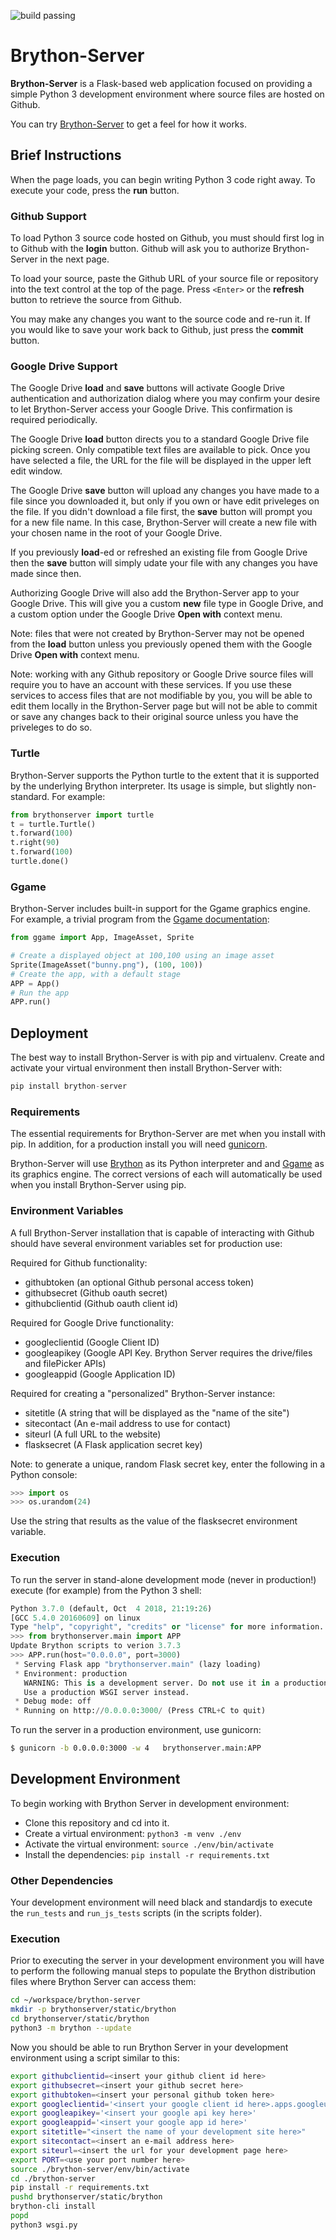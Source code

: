 ![build passing](https://github.com/BrythonServer/brython-server/actions/workflows/build-and-test.yml/badge.svg?event=push)

# Brython-Server

**Brython-Server** is a Flask-based web application focused on providing a simple
Python 3 development environment where source files are hosted on Github.

You can try [Brython-Server](http://runpython.com)
to get a feel for how it works.

## Brief Instructions

When the page loads, you can begin writing Python 3 code right away. To 
execute your code, press the **run** button.

### Github Support
To load Python 3 source code hosted on Github, you must should first log in to
Github with the **login** button. Github will ask you to authorize Brython-Server
in the next page. 

To load your source, paste the Github URL of your source file or repository 
into the text control at the top of the page. Press `<Enter>` or the **refresh** 
button to retrieve the source from Github.

You may make any changes you want to the source code and re-run it. If you would
like to save your work back to Github, just press the **commit** button.

### Google Drive Support
The Google Drive **load** and **save** buttons will activate Google Drive 
authentication and authorization dialog where you may confirm your desire to let
Brython-Server access your Google Drive. This confirmation is required periodically.

The Google Drive **load** button directs you to a standard Google Drive file picking
screen. Only compatible text files are available to pick. Once you have selected a file,
the URL for the file will be displayed in the upper left edit window.

The Google Drive **save** button will upload any changes you have made to a file since
you downloaded it, but only if you own or have edit priveleges on the file. If you didn't
download a file first, the **save** button will prompt you for a new file name. 
In this case, Brython-Server will create a new file with your chosen name in the root
of your Google Drive.

If you previously **load**-ed or refreshed an existing file from Google Drive then the
**save** button will simply udate your file with any changes you have made since then.

Authorizing Google Drive will also add the Brython-Server app to your Google Drive.
This will give you a custom **new** file type in Google Drive, and a custom option
under the Google Drive **Open with** context menu.

Note: files that were not created by Brython-Server may not be opened from the **load**
button unless you previously opened them with the Google Drive **Open with** context
menu.

Note: working with any Github repository or Google Drive source files will require you
to have an account with these services. If you use these services to access files
that are not modifiable by you, you will be able to edit them locally in the
Brython-Server page but will not be able to commit or save any changes back to their
original source unless you have the priveleges to do so.

### Turtle

Brython-Server supports the Python turtle to the extent that it is supported by
the underlying Brython interpreter. Its usage is simple, but slightly non-standard.
For example:

```python
from brythonserver import turtle
t = turtle.Turtle()
t.forward(100)
t.right(90)
t.forward(100)
turtle.done()
```

### Ggame

Brython-Server includes built-in support for the Ggame graphics engine. For example,
a trivial program from the 
[Ggame documentation](https://ggame.readthedocs.io/en/latest/introduction.html):

```python
from ggame import App, ImageAsset, Sprite

# Create a displayed object at 100,100 using an image asset
Sprite(ImageAsset("bunny.png"), (100, 100))
# Create the app, with a default stage
APP = App()
# Run the app
APP.run()
```

## Deployment

The best way to install Brython-Server is with pip and virtualenv. Create and 
activate your virtual environment then install Brython-Server with:


```python
pip install brython-server
```

### Requirements

The essential requirements for Brython-Server are met when you install with pip.
In addition, for a production install you will need 
[gunicorn](http://docs.gunicorn.org/en/stable/install.html).

Brython-Server will use [Brython](https://github.com/brython-dev/brython) as
its Python interpreter and and [Ggame](https://github.com/BrythonServer/ggame) 
as its graphics engine. The correct versions of each will automatically be used
when you install Brython-Server using pip.

### Environment Variables

A full Brython-Server installation that is capable of interacting with Github
should have several environment variables set for production use:

Required for Github functionality:
* githubtoken  (an optional Github personal access token)
* githubsecret (Github oauth secret)
* githubclientid (Github oauth client id)

Required for Google Drive functionality:
* googleclientid (Google Client ID)
* googleapikey (Google API Key. Brython Server requires the drive/files 
  and filePicker APIs)
* googleappid (Google Application ID)

Required for creating a "personalized" Brython-Server instance:
* sitetitle (A string that will be displayed as the "name of the site")
* sitecontact (An e-mail address to use for contact)
* siteurl (A full URL to the website)
* flasksecret (A Flask application secret key)

Note: to generate a unique, random Flask secret key, enter the following in
a Python console:


```python
>>> import os
>>> os.urandom(24)
```

Use the string that results as the value of the flasksecret environment 
variable.

### Execution

To run the server in stand-alone development mode (never in production!) 
execute (for example) from the Python 3 shell:

```python
Python 3.7.0 (default, Oct  4 2018, 21:19:26)
[GCC 5.4.0 20160609] on linux
Type "help", "copyright", "credits" or "license" for more information.
>>> from brythonserver.main import APP
Update Brython scripts to verion 3.7.3
>>> APP.run(host="0.0.0.0", port=3000)
 * Serving Flask app "brythonserver.main" (lazy loading)
 * Environment: production
   WARNING: This is a development server. Do not use it in a production deployment.
   Use a production WSGI server instead.
 * Debug mode: off
 * Running on http://0.0.0.0:3000/ (Press CTRL+C to quit)
 ```
 
To run the server in a production environment, use gunicorn:

```bash
$ gunicorn -b 0.0.0.0:3000 -w 4   brythonserver.main:APP
```
## Development Environment

To begin working with Brython Server in development environment:

* Clone this repository and cd into it.
* Create a virtual environment: `python3 -m venv ./env`
* Activate the virtual environment: `source ./env/bin/activate`
* Install the dependencies: `pip install -r requirements.txt`

### Other Dependencies

Your development environment will need black and standardjs to 
execute the `run_tests` and `run_js_tests` scripts (in the scripts folder).

### Execution

Prior to executing the server in your development environment you will have to 
perform the following manual steps to populate the Brython distribution files
where Brython Server can access them:

```bash
cd ~/workspace/brython-server
mkdir -p brythonserver/static/brython
cd brythonserver/static/brython
python3 -m brython --update

```

Now you should be able to run Brython Server in your development environment 
using a script similar to this:

```bash
export githubclientid=<insert your github client id here>
export githubsecret=<insert your github secret here>
export githubtoken=<insert your personal github token here>
export googleclientid='<insert your google client id here>.apps.googleusercontent.com'
export googleapikey='<insert your google api key here>'
export googleappid='<insert your google app id here>'
export sitetitle="<insert the name of your development site here>"
export sitecontact=<insert an e-mail address here>
export siteurl=<insert the url for your development page here>
export PORT=<use your port number here>
source ./brython-server/env/bin/activate
cd ./brython-server
pip install -r requirements.txt
pushd brythonserver/static/brython
brython-cli install
popd
python3 wsgi.py
```



